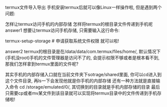 termux文件导入导出
手机安装termux后就可以像Linux一样操作啦, 但是遇到两个问题:

怎样让termux访问手机的内部存储
怎样将termux的根目录文件传递到手机呢
answer1
想要让termux访问手机存储, 只需要输入这行命令:

termux-setup-storage # 申请获取系统文件权限
就可以啦!

answer2
termux的根目录是在/data/data/com.termux/files/home/, 默认情况下(手机没root)手机的文件管理器是访问不了的, 会提示权限不够或者是根本看不到, 那我们怎样拿到termux里面的文件呢?

其实手机的内部存储入口就在当前文件夹下sotrage/shared里面, 你可以cd进入到这个文件目录, 再ls一下会发现他就是你手机的内部存储
还有一种方法就是直接输入命令 cd /storage/emulated/0/, 其切换到的目录就是手机内部存储的目录
最后只需要cp或者mv某文件到该目录就可以实现将termux目录中的文件传递到手机存储啦!
